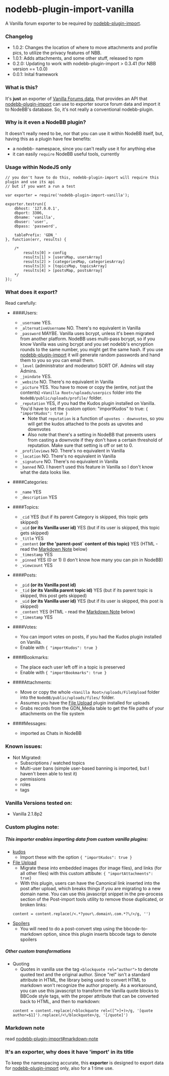 nodebb-plugin-import-vanilla
========================

A Vanilla forum exporter to be required by [nodebb-plugin-import](https://github.com/akhoury/nodebb-plugin-import).

### Changelog
* 1.0.2: Changes the location of where to move attachments and profile pics, to utilize the privacy features of NBB.
* 1.0.1: Adds attachments, and some other stuff, released to npm
* 0.2.0: Updating to work with nodebb-plugin-import > 0.3.41 (for NBB version == 1.0.0)
* 0.0.1: Inital framework

### What is this?

It's __just__ an exporter of [Vanilla Forums data](http://www.vanillaforums.org/),  that provides an API that [nodebb-plugin-import](https://github.com/akhoury/nodebb-plugin-import)
can use to exporter source forum data and import it to NodeBB's database. So, it's not really a conventional nodebb-plugin.

### Why is it even a NodeBB plugin?

It doesn't really need to be, nor that you can use it within NodeBB itself, but, having this as a plugin have few benefits:
* a nodebb- namespace, since you can't really use it for anything else
* it can easily `require` NodeBB useful tools, currently

### Usage within NodeJS only

```
// you don't have to do this, nodebb-plugin-import will require this plugin and use its api
// but if you want a run a test

var exporter = require('nodebb-plugin-import-vanilla');

exporter.testrun({
    dbhost: '127.0.0.1',
    dbport: 3306,
    dbname: 'vanilla',
    dbuser: 'user',
    dbpass: 'password',

    tablePrefix: 'GDN_'
}, function(err, results) {

    /*
        results[0] > config
        results[1] > [usersMap, usersArray]
        results[2] > [categoriesMap, categoriesArray]
        results[3] > [topicsMap, topicsArray]
        results[4] > [postsMap, postsArray]
    */
});

```

### What does it export?
Read carefully:

- ####Users:
    * `_username` YES.
    * `_alternativeUsername` NO. There's no equivalent in Vanilla
    * `_password` MAYBE. Vanilla uses bcrypt, unless it's been migrated from another platform. NodeBB uses multi-pass bcrypt, so if you know Vanilla was using bcrypt and you set nodebb's encryption rounds to the same number, you might get the same hash. If you use [nodebb-plugin-import](https://github.com/akhoury/nodebb-plugin-import) it will generate random passwords and hand them to you so you can email them.
    * `_level` (administrator and moderator) SORT OF. Admins will stay Admins.
    * `_joindate` YES.
    * `_website` NO. There's no equivalent in Vanilla
    * `_picture` YES. You have to move or copy the (entire, not just the contents) `<Vanilla Root>/uploads/userpics` folder into the `NodeBB/public/uploads/profile/` folder.
    * `_reputation` YES, if you had the Kudos plugin installed on Vanilla. You'd have to set the custom option: "importKudos" to true: `{ "importKudos": true }`
        * Note that `reputation` is a function of `upvotes - downvotes`, so you will get the kudos attached to the posts as upvotes and downvotes
        * Also note that there's a setting in NodeBB that prevents users from casting a downvote if they don't have a certain threshold of reputation. Make sure that setting is off or set to 0.
    * `_profileviews` NO. There's no equivalent in Vanilla
    * `_location` NO. There's no equivalent in Vanilla
    * `_signature` NO. There's no equivalent in Vanilla
    * `_banned` NO. I haven't used this feature in Vanilla so I don't know what the data looks like.


- ####Categories:
    * `_name` YES
    * `_description` YES

- ####Topics:
    * `_cid` YES (but if its parent Category is skipped, this topic gets skipped)
    * `_uid` __(or its Vanilla user id)__ YES (but if its user is skipped, this topic gets skipped)
    * `_title` YES
    * `_content` __(or the 'parent-post` content of this topic)__ YES (HTML - read the [Markdown Note](#markdown-note) below)
    * `_timestamp` YES
    * `_pinned` YES (0 or 1) (I don't know how many you can pin in NodeBB)
    * `_viewcount` YES

- ####Posts:
    * `_pid` __(or its Vanilla post id)__
    * `_tid` __(or its Vanilla parent topic id)__ YES (but if its parent topic is skipped, this post gets skipped)
    * `_uid` __(or its Vanilla user id)__ YES (but if its user is skipped, this post is skipped)
    * `_content` YES (HTML - read the [Markdown Note](#markdown-note) below)
    * `_timestamp` YES

- ####Votes:
    * You can import votes on posts, if you had the Kudos plugin installed on Vanilla. 
    * Enable with `{ "importKudos": true }`

- ####Bookmarks:
   * The place each user left off in a topic is preserved
   * Enable with `{ "importBookmarks": true }`

- ####Attachments:
   * Move or copy the whole `<Vanilla Root>/uploads/FileUpload` folder into the `NodeBB/public/uploads/files/` folder.
   * Assumes you have the [File Upload](https://vanillaforums.org/addon/fileupload-plugin) plugin installed for uploads
   * Grabs records from the GDN_Media table to get the file paths of your attachments on the file system

- ####Messages:
  * imported as Chats in NodeBB

### Known issues:
* Not Migrated:
    * Subscriptions / watched topics
    * Multi-user bans (simple user-based banning is imported, but I haven't been able to test it)
    * permissions
    * roles
    * tags

### Vanilla Versions tested on:
  - Vanilla 2.1.8p2

### Custom plugins note:
##### This importer enables importing data from custom vanilla plugins:
  * [kudos](https://vanillaforums.org/addon/kudos-plugin)
    * Import these with the option `{ "importKudos": true }`
  * [File Upload](https://vanillaforums.org/addon/fileupload-plugin)
    * Migrate these into embedded images (for image files), and links (for all other files) with this custom attibute: `{ "importAttachments": true}`
    * With this plugin, users can have the Canonical link inserted into the post after upload, which breaks things if you are migrating to a new domain name. You can use this javascript snippet in the pre-process section of the Post-import tools utility to remove those duplicated, or broken links:
    ```
    content = content.replace(/<.*?your\.domain\.com.*?\/>/g, '')
    ```
  * [Spoilers](https://vanillaforums.org/addon/spoilers-plugin)
    * You will need to do a post-convert step using the bbcode-to-markdown option, since this plugin inserts bbcode tags to denote spoilers
##### Other custom transformations
  * Quoting
    * Quotes in vanilla use the tag `<blockquote rel="author">` to denote quoted text and the original author. Since "rel" isn't a standard attribute in HTML, the library being used to convert HTML to markdown won't recognize the author properly. As a workaround, you can use this javascript to transform the Vanilla quote blocks to BBCode style tags, with the proper attribute that can be converted back to HTML, and then to markdown:
    ```
    content = content.replace(/<blockquote rel=([^>]+)>/g, '[quote author=$1]').replace(/<\/blockquote>/g, '[/quote]')
    ```


### Markdown note

read [nodebb-plugin-import#markdown-note](https://github.com/akhoury/nodebb-plugin-import#markdown-note)

### It's an exporter, why does it have 'import' in its title

To keep the namespacing accurate, this __exporter__ is designed to export data for [nodebb-plugin-import](https://github.com/akhoury/nodebb-plugin-import) only, also for a 1 time use.

